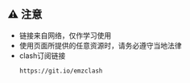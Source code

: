 ## ⚠️ 注意

- 链接来自网络，仅作学习使用
- 使用页面所提供的任意资源时，请务必遵守当地法律
- clash订阅链接
  ```
  https://git.io/emzclash
  ```

